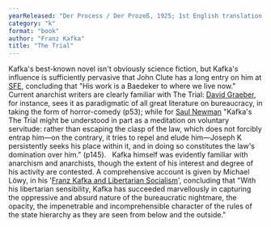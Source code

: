 ```yaml
---
yearReleased: "Der Process / Der Prozeß, 1925; 1st English translation 1937"
category: "k"
format: "book"
author: "Franz Kafka"
title: "The Trial"
---
```

Kafka's best-known novel isn't obviously science fiction,  but Kafka's influence is sufficiently pervasive that John Clute has a long entry  on him at <a href="http://www.sf-encyclopedia.com/entry/kafka_franz">SFE</a>,  concluding that "His work is a Baedeker to where we live now."
 
Current anarchist writers are clearly familiar with The  Trial: <a href="biblio.htm#Graeber 2015">David Graeber</a>, for instance,  sees it as paradigmatic of all great literature on bureaucracy, in taking the  form of horror-comedy (p53); while for <a href="biblio.htm#Newman">Saul Newman</a>  "Kafka's The Trial might be understood in part as a meditation on  voluntary servitude: rather than escaping the clasp of the law, which does not  forcibly entrap him—on the contrary, it tries to repel and elude him—Joseph K  persistently seeks his place within it, and in doing so constitutes the law's  domination over him." (p145).
 
Kafka himself was evidently familiar with anarchism and  anarchists, though the extent of his interest and degree of his activity are  contested. A comprehensive account is given by Michael Löwy, in his '<a href="https://theanarchistlibrary.org/library/michael-lowy-franz-kafka-and-libertarian-socialism">Franz  Kafka and Libertarian Socialism</a>', concluding that "With his libertarian  sensibility, Kafka has succeeded marvellously in capturing the oppressive and  absurd nature of the bureaucratic nightmare, the opacity, the impenetrable and  incomprehensible character of the rules of the state hierarchy as they are seen  from below and the outside."
 
